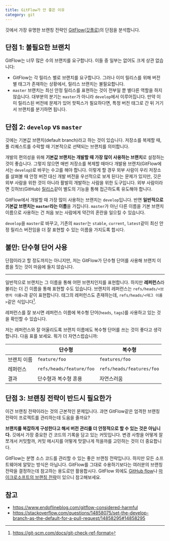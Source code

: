 ```yaml
---
title: GitFlow가 안 좋은 이유
category: git
---
```


깃에서 가장 유명한 브랜칭 전략인 [GitFlow(깃플로)](https://danielkummer.github.io/git-flow-cheatsheet/)의 단점을 분석합니다.

## 단점 1: 불필요한 브랜치

GitFlow는 너무 많은 수의 브랜치를 요구합니다. 이들 중 일부는 없어도 크게 상관 없습니다:

- GitFlow는 각 릴리스 별로 브랜치를 요구합니다. 그러나 이미 릴리스를 위해 버전 별 태그가 존재하는 상황에서, 릴리스 브랜치는 불필요합니다.
- `master` 브랜치는 최신 안정 릴리스를 표현하는 것이 전부일 뿐 별다른 역할을 하지 않습니다. 대부분의 분기는 `master`가 아니라 `develop`에서 이루어집니다. 만약 이미 릴리스된 버전에 문제가 있어 핫픽스가 필요하다면, 특정 버전 태그로 간 뒤 거기서 브랜치를 분기하면 됩니다.

## 단점 2: `develop` vs `master`

깃에는 기본값 브랜치(default branch)라고 하는 것이 있습니다. 저장소를 복제할 때, 풀 리퀘스트를 수락할 때 기본적으로 선택되는 브랜치를 의미합니다.

개발의 편의성을 위해 **기본값 브랜치는 개발할 때 가장 많이 사용하는 브랜치**로 설정하는 것이 좋습니다. 그렇지 않으면 매번 저장소를 복제할 때마다 개발용 브랜치(GitFlow에서는 `develop`)로 바꾸는 수고를 해야 합니다. 이렇게 할 경우 외부 사람이 우리 저장소를 살펴볼 때 안정 버전 대신 개발 버전을 우선적으로 보게 된다는 문제가 있지만, 깃은 외부 사람을 위한 것이 아니라 활발히 개발하는 사람을 위한 도구입니다. 외부 사람이라면 깃허브(GitHub) [릴리스](https://help.github.com/en/articles/creating-releases)같이 별도의 기능을 통해 접근하도록 유도해야 합니다.

GitFlow에서 개발할 때 가장 많이 사용하는 브랜치는 `develop`입니다. 반면 **일반적으로 기본값 브랜치는 `master`라는 이름**을 가집니다. `master`가 아닌 다른 이름을 기본 브랜치 이름으로 사용하는 건 처음 보는 사람에게 약간의 혼란을 일으킬 수 있습니다.

`develop`을 `master`로 바꾸고, 기존의 `master`는 `stable`, `current`, `latest`같이 최신 안정 릴리스 버전임을 더 잘 표현할 수 있는 이름을 가지도록 합시다.

## 불만: 단수형 단어 사용

단점이라고 할 정도까지는 아니지만, 저는 GitFlow가 단수형 단어를 사용해 브랜치 이름을 짓는 것이 마음에 들지 않습니다.

---

일반적으로 브랜치는 그 이름을 통해 어떤 브랜치인지를 표현합니다. 하지만 **레퍼런스**라 불리는 더 긴 이름을 통해 표현할 수도 있습니다. 브랜치의 레퍼런스는 `refs/heads/<브랜치 이름>`과 같이 표현합니다. 태그의 레퍼런스도 존재하는데, `refs/heads/<태그 이름>`같은 식입니다[^git-check-ref-format].

[^git-check-ref-format]: <https://git-scm.com/docs/git-check-ref-format>

레퍼런스를 잘 보시면 레퍼런스 이름에 복수형 단어(`heads`, `tags`)를 사용하고 있는 것을 확인할 수 있습니다.

저는 레퍼런스와 잘 어울리도록 브랜치 이름에도 복수형 단어를 쓰는 것이 좋다고 생각합니다. 다음 표를 보세요. 뭐가 더 자연스럽습니까:

| | 단수형 | 복수형 |
|---|---|---|
| 브랜치 이름 | `feature/foo` | `features/foo` |
| 레퍼런스 | `refs/heads/feature/foo` | `refs/heads/features/foo` |
| 결과 | 단수형과 복수형 혼용 | 자연스러움 |

## 단점 3: 브랜칭 전략이 반드시 필요한가

이건 브랜칭 전략이라는 것의 근본적인 문제입니다. 과연 GitFlow같은 엄격한 브랜칭 전략이 프로젝트를 관리하는데 도움을 줄까요?

**브랜치를 복잡하게 구성한다고 해서 버전 관리를 더 안정적으로 할 수 있는 것은 아닙니다.** 깃에서 가장 중요한 건 코드의 기록을 담고 있는 커밋입니다. 변경 사항을 어떻게 잘 쪼개서 커밋할까, 커밋 메시지를 어떻게 맛깔나게 적을까를 고민하는 것이 더 중요합니다.

GitFlow는 분명 소스 코드를 관리할 수 있는 좋은 브랜칭 전략입니다. 하지만 모든 소프트웨어에 알맞는 방식은 아닙니다. GitFlow를 그대로 수용하기보다는 여러분의 브랜칭 전략을 결정하는데 참고하는 용도로만 활용합시다. GitFlow 외에도 [GitHub flow](https://guides.github.com/introduction/flow/)나 [마이크로소프트의 브랜칭 전략](https://docs.microsoft.com/en-us/azure/devops/learn/devops-at-microsoft/use-git-microsoft)이 있으니 참고해보세요.

## 참고

- <https://www.endoflineblog.com/gitflow-considered-harmful>
- <https://stackoverflow.com/questions/14858075/set-the-develop-branch-as-the-default-for-a-pull-request/14858295#14858295>
